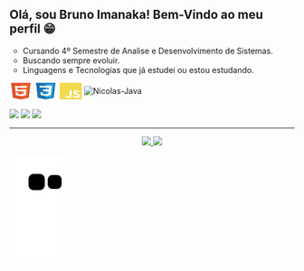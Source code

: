 ## Olá, sou Bruno Imanaka! Bem-Vindo ao meu perfil 😁
   <ul type="circle">
      <li>Cursando 4º Semestre de Analise e Desenvolvimento de Sistemas.</li>
      <li>Buscando sempre evoluir.</li>
      <li>Linguagens e Tecnologias que já estudei ou estou estudando.</li></ul>    

<div style="display: inline_block">
   <img align="center" alt="HTML" height="30" width="40" src="https://raw.githubusercontent.com/devicons/devicon/master/icons/html5/html5-original.svg">
   <img align="center" alt="CSS" height="30" width="40" src="https://raw.githubusercontent.com/devicons/devicon/master/icons/css3/css3-original.svg">
   <img align="center" alt="Js" height="30" width="40" src="https://raw.githubusercontent.com/devicons/devicon/master/icons/javascript/javascript-plain.svg">
   <img align="center" alt="Nicolas-Java" height="30" width="40" src="https://cdn.jsdelivr.net/gh/devicons/devicon/icons/java/java-original.svg"/>
</div>

<div><br>
   <a href="https://www.instagram.com/bruno.imanaka/" target="_blank"><img src="https://img.shields.io/badge/-Instagram-%23E4405F?style=for-the-badge&logo=instagram&logoColor=white" target="_blank"></a>
   <a href="https://www.linkedin.com/in/bruno-imanaka-45b3a6236" target="_blank"><img src="https://img.shields.io/badge/-LinkedIn-%230077B5?style=for-the-badge&logo=linkedin&logoColor=white" target="_blank"></a> 
   <a href = "mailto:bn.imanaka@gmail.com"><img src="https://img.shields.io/badge/-Gmail-%23333?style=for-the-badge&logo=gmail&logoColor=white" target="_blank"></a>
</div>   
<hr>     
<div align="center">
   <a href="https://github.com/BrunoImanaka">
   <img height="180em" src="https://github-readme-stats.vercel.app/api?username=BrunoImanaka&show_icons=true&theme=tokyonight&include_all_commits=true&count_private=true"/>
   <img height="180em" src="https://github-readme-stats.vercel.app/api/top-langs/?username=BrunoImanaka&layout=compact&langs_count=6&theme=tokyonight"/>
</div>

 <div> 
 
  ![Snake animation](https://github.com/BrunoImanaka/BrunoImanaka/blob/output/github-contribution-grid-snake.svg)
</div>
